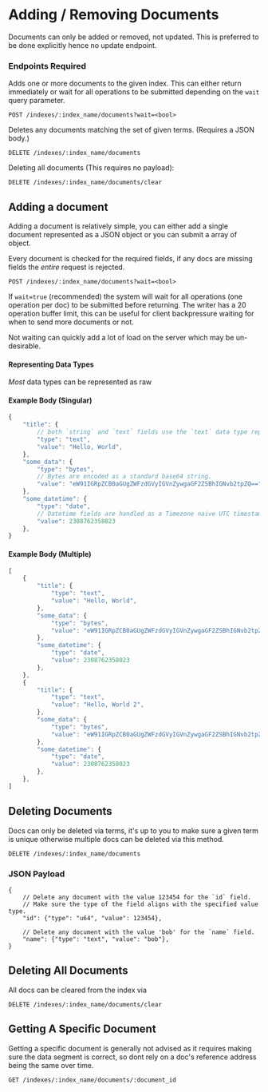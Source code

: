 # Adding / Removing Documents

Documents can only be added or removed, not updated.
This is preferred to be done explicitly hence no update endpoint.

### Endpoints Required
Adds one or more documents to the given index.
This can either return immediately or wait for all operations 
to be submitted depending on the `wait` query parameter.
```
POST /indexes/:index_name/documents?wait=<bool>
```

Deletes any documents matching the set of given terms. (Requires a JSON body.)
```
DELETE /indexes/:index_name/documents
```

Deleting all documents (This requires no payload): 
```
DELETE /indexes/:index_name/documents/clear
```

## Adding a document
Adding a document is relatively simple, you can either add a single
document represented as a JSON object or you can submit a array of object.

Every document is checked for the required fields, if any docs are missing
fields the *entire* request is rejected.

```
POST /indexes/:index_name/documents?wait=<bool>
```

If `wait=true` (recommended) the system will wait for all operations (one operation per doc)
to be submitted before returning. The writer has a 20 operation buffer limit, this can be
useful for client backpressure waiting for when to send more documents or not.

Not waiting can quickly add a lot of load on the server which may be un-desirable.

#### Representing Data Types
*Most* data types can be represented as raw 

#### Example Body (Singular)
```js
{
    "title": {
        // both `string` and `text` fields use the `text` data type representation.
        "type": "text",   
        "value": "Hello, World",
    },
    "some_data": {
        "type": "bytes",
        // Bytes are encoded as a standard base64 string.
        "value": "eW91IGRpZCB0aGUgZWFzdGVyIGVnZywgaGF2ZSBhIGNvb2tpZQ=="
    },
    "some_datetime": {
        "type": "date",
        // Datetime fields are handled as a Timezone naive UTC timestamp.
        "value": 2308762358023
    },
}
```

#### Example Body (Multiple)
```js
[
    {
        "title": {
            "type": "text",   
            "value": "Hello, World",
        },
        "some_data": {
            "type": "bytes",
            "value": "eW91IGRpZCB0aGUgZWFzdGVyIGVnZywgaGF2ZSBhIGNvb2tpZQ=="
        },
        "some_datetime": {
            "type": "date",
            "value": 2308762358023
        },
    },
    {
        "title": {
            "type": "text",   
            "value": "Hello, World 2",
        },
        "some_data": {
            "type": "bytes",
            "value": "eW91IGRpZCB0aGUgZWFzdGVyIGVnZywgaGF2ZSBhIGNvb2tpZQ=="
        },
        "some_datetime": {
            "type": "date",
            "value": 2308762358023
        },
    },
]
```


## Deleting Documents
Docs can only be deleted via terms, it's up to you to make sure a given term is
unique otherwise multiple docs can be deleted via this method.

```
DELETE /indexes/:index_name/documents
```

### JSON Payload
```json5 
{
    // Delete any document with the value 123454 for the `id` field.
    // Make sure the type of the field aligns with the specified value type. 
    "id": {"type": "u64", "value": 123454},

    // Delete any document with the value 'bob' for the `name` field. 
    "name": {"type": "text", "value": "bob"},
}
```

## Deleting All Documents
All docs can be cleared from the index via
```
DELETE /indexes/:index_name/documents/clear
```

## Getting A Specific Document
Getting a specific document is generally not advised as it requires making sure
the data segment is correct, so dont rely on a doc's reference address being the
same over time. 

```
GET /indexes/:index_name/documents/:document_id
```